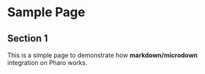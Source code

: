 # Sample Page

## Section 1

This is a simple page to demonstrate how __markdown/microdown__ integration on Pharo works. 
